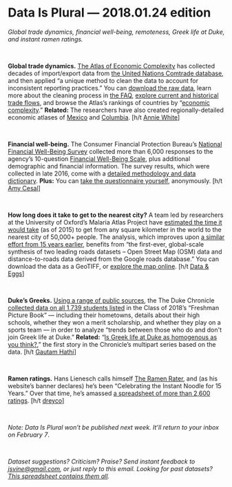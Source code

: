 Data Is Plural — 2018.01.24 edition
===================================

*Global trade dynamics, financial well-being, remoteness, Greek life at Duke, and instant ramen ratings.*

&nbsp;

**Global trade dynamics.** [The Atlas of Economic Complexity](http://atlas.cid.harvard.edu/) has collected decades of import/export data from [the United Nations Comtrade database](https://comtrade.un.org/), and then applied “a unique method to clean the data to account for inconsistent reporting practices.” You can [download the raw data](https://intl-atlas-downloads.s3.amazonaws.com/index.html), learn more about the cleaning process in [the FAQ](http://atlas.cid.harvard.edu/learn/faq), [explore current and historical trade flows](http://atlas.cid.harvard.edu/explore/), and browse the Atlas’s rankings of countries by “[economic complexity](http://atlas.cid.harvard.edu/rankings/).” **Related:** The researchers have also created regionally-detailed economic atlases of [Mexico](http://complejidad.datos.gob.mx/) and [Columbia](http://datlascolombia.com/). [h/t [Annie White](https://twitter.com/anniewhite)]

&nbsp;

**Financial well-being.** The Consumer Financial Protection Bureau’s [National Financial Well-Being Survey](https://www.consumerfinance.gov/data-research/financial-well-being-survey-data/) collected more than 6,000 responses to the agency’s 10-question [Financial Well-Being Scale](https://www.consumerfinance.gov/consumer-tools/financial-well-being/), plus additional demographic and financial information. The survey results, which were collected in late 2016, come with a [detailed methodology and data dictionary](https://s3.amazonaws.com/files.consumerfinance.gov/f/documents/cfpb_nfwbs-puf-user-guide.pdf). **Plus:** You can [take the questionnaire yourself](https://www.consumerfinance.gov/consumer-tools/financial-well-being/), anonymously. [h/t [Amy Cesal](https://twitter.com/amycesal)]

&nbsp;

**How long does it take to get to the nearest city?** A team led by researchers at the University of Oxford’s Malaria Atlas Project have [estimated the time it would take](https://map.ox.ac.uk/research-project/accessibility_to_cities/) (as of 2015) to get from any square kilometer in the world to the nearest city of 50,000+ people. The analysis, which improves upon [a similar effort from 15 years earlier](http://forobs.jrc.ec.europa.eu/products/gam/index.php), benefits from “the first-ever, global-scale synthesis of two leading roads datasets – Open Street Map (OSM) data and distance-to-roads data derived from the Google roads database.” You can download the data as a GeoTIFF, or [explore the map online](https://roadlessforest.eu/map.html). [h/t [Data & Eggs](http://thedataface.com/data-and-eggs/volume-36)]

&nbsp;

**Duke’s Greeks.** [Using a range of public sources](http://www.dukechronicle.com/article/2018/01/editors-note-regarding-recent-article-on-greek-life), the The Duke Chronicle [collected data on all 1,739 students listed](https://github.com/Chrissymbeck/Greek-Life-Demographics) in the Class of 2018’s “Freshman Picture Book” — including their hometowns, details about their high schools, whether they won a merit scholarship, and whether they play on a sports team — in order to analyze “trends between those who do and don't join Greek life at Duke.” **Related:** “[Is Greek life at Duke as homogenous as you think?](http://www.dukechronicle.com/article/2018/01/is-greek-life-at-duke-as-homogenous-as-you-think),” the first story in the Chronicle’s multipart series based on the data. [h/t [Gautam Hathi](https://twitter.com/gautamhathi/status/954853781589581826)]

&nbsp;

**Ramen ratings.** Hans Lienesch calls himself [The Ramen Rater](https://www.theramenrater.com/about-2-2/about-2/), and (as his website’s banner declares) he’s been “Celebrating the Instant Noodle for 15 Years.” Over that time, he’s amassed [a spreadsheet of more than 2,600 ratings](https://www.theramenrater.com/resources-2/the-list/). [h/t [dreyco](https://www.reddit.com/r/datasets/comments/7phv58/2682_instant_noodle_ratings/)]

&nbsp;

*Note: Data Is Plural won’t be published next week. It’ll return to your inbox on February 7*.

&nbsp;

*Dataset suggestions? Criticism? Praise? Send instant feedback to <jsvine@gmail.com>, or just reply to this email. Looking for past datasets? [This spreadsheet contains them all](https://docs.google.com/spreadsheets/d/1wZhPLMCHKJvwOkP4juclhjFgqIY8fQFMemwKL2c64vk).*